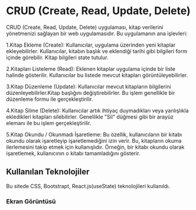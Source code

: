 <h1>CRUD (Create, Read, Update, Delete)</h1>
 
CRUD (Create, Read, Update, Delete) uygulaması, kitap verilerini yönetmenizi sağlayan bir web uygulamasıdır. Bu uygulamanın ana işlevleri:

1.Kitap Ekleme (Create): Kullanıcılar, uygulama üzerinden yeni kitaplar ekleyebilirler. Kullanıcılar, kitabın başlık ve eklendiği tarihi gibi bilgileri form içinde görebilir. Kitap bilgileri state tutulur.

2.Kitapları Listeleme (Read): Eklenen kitaplar uygulama içinde bir liste halinde gösterilir. Kullanıcılar bu listede mevcut kitapları görüntüleyebilirler. 

3.Kitap Düzenleme (Update): Kullanıcılar mevcut kitapların bilgilerini düzenleyebilirler.Kitap başlığını  değiştirebilirler. Bu işlem genellikle bir düzenleme formu ile gerçekleştirilir.

4.Kitap Silme (Delete): Kullanıcılar artık ihtiyaç duymadıkları veya yanlışlıkla ekledikleri kitapları silebilirler. Genellikle "Sil" düğmesi gibi bir arayüz elemanı ile bu işlem gerçekleştirilir.

5.Kitap Okundu / Okunmadı İşaretleme: Bu özellik, kullanıcıların bir kitabı okundu olarak işaretleyip işaretlemediğini izin verir. Bu, kitapların okuma ilerlemesini takip etmek için kullanışlıdır. Örneğin, bir kitabı okundu olarak işaretlemek, kullanıcının o kitabı tamamladığını gösterir.

 <h2>Kullanılan Teknolojiler</h2>
  Bu sitede CSS, Bootstrapt, React.js(useState)  teknolojileri kullanıldı.

<h3>Ekran Görüntüsü</h3>

<!-- ![](project.gif) -->